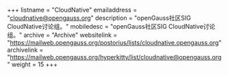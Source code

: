 +++
listname = "CloudNative"
emailaddress = "cloudnative@opengauss.org"
description = "openGauss社区SIG CloudNative讨论组。"
mobiledesc = "openGauss社区SIG CloudNative讨论组。"
archive = "Archive"
websitelink = "https://mailweb.opengauss.org/postorius/lists/cloudnative.opengauss.org"
archivelink = "https://mailweb.opengauss.org/hyperkitty/list/cloudnative@opengauss.org"
weight =  15
+++